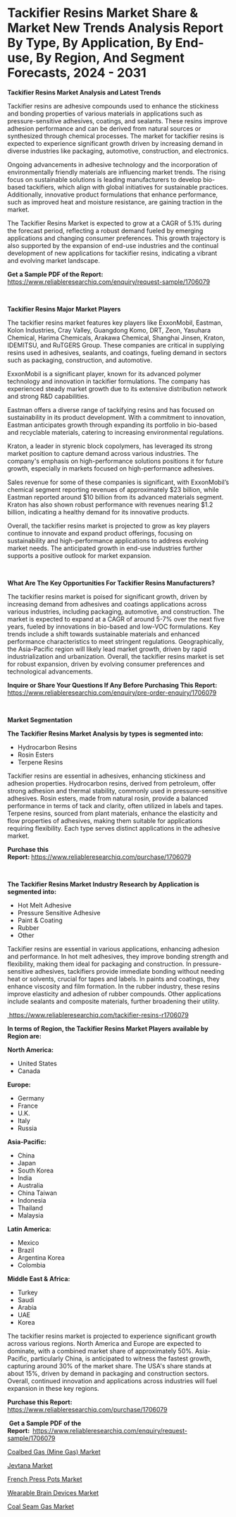 <p><h1>Tackifier Resins Market Share & Market New Trends Analysis Report By Type, By Application, By End-use, By Region, And Segment Forecasts, 2024 - 2031</h1></p><p><strong>Tackifier Resins Market Analysis and Latest Trends</strong></p>
<p><p>Tackifier resins are adhesive compounds used to enhance the stickiness and bonding properties of various materials in applications such as pressure-sensitive adhesives, coatings, and sealants. These resins improve adhesion performance and can be derived from natural sources or synthesized through chemical processes. The market for tackifier resins is expected to experience significant growth driven by increasing demand in diverse industries like packaging, automotive, construction, and electronics.</p><p>Ongoing advancements in adhesive technology and the incorporation of environmentally friendly materials are influencing market trends. The rising focus on sustainable solutions is leading manufacturers to develop bio-based tackifiers, which align with global initiatives for sustainable practices. Additionally, innovative product formulations that enhance performance, such as improved heat and moisture resistance, are gaining traction in the market.</p><p>The Tackifier Resins Market is expected to grow at a CAGR of 5.1% during the forecast period, reflecting a robust demand fueled by emerging applications and changing consumer preferences. This growth trajectory is also supported by the expansion of end-use industries and the continual development of new applications for tackifier resins, indicating a vibrant and evolving market landscape.</p></p>
<p><strong>Get a Sample PDF of the Report:&nbsp;</strong> <a href="https://www.reliableresearchiq.com/enquiry/request-sample/1706079?utm_campaign=1137&utm_medium=2&utm_source=Github&utm_content=ia&utm_term=21102024&utm_id=tackifier-resins">https://www.reliableresearchiq.com/enquiry/request-sample/1706079</a></p>
<p>&nbsp;</p>
<p><strong>Tackifier Resins Major Market Players</strong></p>
<p><p>The tackifier resins market features key players like ExxonMobil, Eastman, Kolon Industries, Cray Valley, Guangdong Komo, DRT, Zeon, Yasuhara Chemical, Harima Chemicals, Arakawa Chemical, Shanghai Jinsen, Kraton, IDEMITSU, and RuTGERS Group. These companies are critical in supplying resins used in adhesives, sealants, and coatings, fueling demand in sectors such as packaging, construction, and automotive.</p><p>ExxonMobil is a significant player, known for its advanced polymer technology and innovation in tackifier formulations. The company has experienced steady market growth due to its extensive distribution network and strong R&D capabilities.</p><p>Eastman offers a diverse range of tackifying resins and has focused on sustainability in its product development. With a commitment to innovation, Eastman anticipates growth through expanding its portfolio in bio-based and recyclable materials, catering to increasing environmental regulations.</p><p>Kraton, a leader in styrenic block copolymers, has leveraged its strong market position to capture demand across various industries. The company's emphasis on high-performance solutions positions it for future growth, especially in markets focused on high-performance adhesives.</p><p>Sales revenue for some of these companies is significant, with ExxonMobil’s chemical segment reporting revenues of approximately $23 billion, while Eastman reported around $10 billion from its advanced materials segment. Kraton has also shown robust performance with revenues nearing $1.2 billion, indicating a healthy demand for its innovative products.</p><p>Overall, the tackifier resins market is projected to grow as key players continue to innovate and expand product offerings, focusing on sustainability and high-performance applications to address evolving market needs. The anticipated growth in end-use industries further supports a positive outlook for market expansion.</p></p>
<p>&nbsp;</p>
<p><strong>What Are The Key Opportunities For Tackifier Resins Manufacturers?</strong></p>
<p><p>The tackifier resins market is poised for significant growth, driven by increasing demand from adhesives and coatings applications across various industries, including packaging, automotive, and construction. The market is expected to expand at a CAGR of around 5-7% over the next five years, fueled by innovations in bio-based and low-VOC formulations. Key trends include a shift towards sustainable materials and enhanced performance characteristics to meet stringent regulations. Geographically, the Asia-Pacific region will likely lead market growth, driven by rapid industrialization and urbanization. Overall, the tackifier resins market is set for robust expansion, driven by evolving consumer preferences and technological advancements.</p></p>
<p><strong>Inquire or Share Your Questions If Any Before Purchasing This Report:</strong> <a href="https://www.reliableresearchiq.com/enquiry/pre-order-enquiry/1706079?utm_campaign=1137&utm_medium=2&utm_source=Github&utm_content=ia&utm_term=21102024&utm_id=tackifier-resins">https://www.reliableresearchiq.com/enquiry/pre-order-enquiry/1706079</a></p>
<p>&nbsp;</p>
<p><strong>Market Segmentation</strong></p>
<p><strong>The Tackifier Resins Market Analysis by types is segmented into:</strong></p>
<p><ul><li>Hydrocarbon Resins</li><li>Rosin Esters</li><li>Terpene Resins</li></ul></p>
<p><p>Tackifier resins are essential in adhesives, enhancing stickiness and adhesion properties. Hydrocarbon resins, derived from petroleum, offer strong adhesion and thermal stability, commonly used in pressure-sensitive adhesives. Rosin esters, made from natural rosin, provide a balanced performance in terms of tack and clarity, often utilized in labels and tapes. Terpene resins, sourced from plant materials, enhance the elasticity and flow properties of adhesives, making them suitable for applications requiring flexibility. Each type serves distinct applications in the adhesive market.</p></p>
<p><strong>Purchase this Report:&nbsp;</strong><a href="https://www.reliableresearchiq.com/purchase/1706079?utm_campaign=1137&utm_medium=2&utm_source=Github&utm_content=ia&utm_term=21102024&utm_id=tackifier-resins">https://www.reliableresearchiq.com/purchase/1706079</a></p>
<p>&nbsp;</p>
<p><strong>The Tackifier Resins Market Industry Research by Application is segmented into:</strong></p>
<p><ul><li>Hot Melt Adhesive</li><li>Pressure Sensitive Adhesive</li><li>Paint & Coating</li><li>Rubber</li><li>Other</li></ul></p>
<p><p>Tackifier resins are essential in various applications, enhancing adhesion and performance. In hot melt adhesives, they improve bonding strength and flexibility, making them ideal for packaging and construction. In pressure-sensitive adhesives, tackifiers provide immediate bonding without needing heat or solvents, crucial for tapes and labels. In paints and coatings, they enhance viscosity and film formation. In the rubber industry, these resins improve elasticity and adhesion of rubber compounds. Other applications include sealants and composite materials, further broadening their utility.</p></p>
<p><a href="https://www.reliableresearchiq.com/tackifier-resins-r1706079?utm_campaign=1137&utm_medium=2&utm_source=Github&utm_content=ia&utm_term=21102024&utm_id=tackifier-resins">&nbsp;https://www.reliableresearchiq.com/tackifier-resins-r1706079</a></p>
<p><strong>In terms of Region, the Tackifier Resins Market Players available by Region are:</strong></p>
<p>
    <p> <strong> North America: </strong>
        <ul>
            <li>United States</li>
            <li>Canada</li>
        </ul>
        </p> 
    <p> <strong> Europe: </strong>
        <ul>
            <li>Germany</li>
            <li>France</li>
            <li>U.K.</li>
            <li>Italy</li>
            <li>Russia</li>
        </ul>
        </p> 
    <p> <strong> Asia-Pacific: </strong>
        <ul>
            <li>China</li>
            <li>Japan</li>
            <li>South Korea</li>
            <li>India</li>
            <li>Australia</li>
            <li>China Taiwan</li>
            <li>Indonesia</li>
            <li>Thailand</li>
            <li>Malaysia</li>
        </ul>
        </p> 
    <p> <strong> Latin America: </strong>
        <ul>
            <li>Mexico</li>
            <li>Brazil</li>
            <li>Argentina Korea</li>
            <li>Colombia</li>
        </ul>
        </p> 
    <p> <strong> Middle East & Africa: </strong>
        <ul>
            <li>Turkey</li>
            <li>Saudi</li>
            <li>Arabia</li>
            <li>UAE</li>
            <li>Korea</li>
        </ul>
    </p>
    </p>
<p><p>The tackifier resins market is projected to experience significant growth across various regions. North America and Europe are expected to dominate, with a combined market share of approximately 50%. Asia-Pacific, particularly China, is anticipated to witness the fastest growth, capturing around 30% of the market share. The USA's share stands at about 15%, driven by demand in packaging and construction sectors. Overall, continued innovation and applications across industries will fuel expansion in these key regions.</p></p>
<p><strong>Purchase this Report: </strong><a href="https://www.reliableresearchiq.com/purchase/1706079?utm_campaign=1137&utm_medium=2&utm_source=Github&utm_content=ia&utm_term=21102024&utm_id=tackifier-resins">https://www.reliableresearchiq.com/purchase/1706079</a></p>
<p>&nbsp;<strong>Get a Sample PDF of the Report:&nbsp;&nbsp;</strong><a href="https://www.reliableresearchiq.com/enquiry/request-sample/1706079?utm_campaign=1137&utm_medium=2&utm_source=Github&utm_content=ia&utm_term=21102024&utm_id=tackifier-resins">https://www.reliableresearchiq.com/enquiry/request-sample/1706079</a></p>
<p><strong></strong></p>
<p><p><a href="https://github.com/chaschadedn/Market-Research-Report-List-1/blob/main/coalbed-gas-mine-gas-market.md?utm_campaign=1137&utm_medium=2&utm_source=Github&utm_content=ia&utm_term=21102024&utm_id=tackifier-resins">Coalbed Gas (Mine Gas) Market</a></p><p><a href="https://www.linkedin.com/pulse/jevtana-market-size-status-forecast-2024-2031-market-scanr-o1jwf?utm_campaign=1137&utm_medium=2&utm_source=Github&utm_content=ia&utm_term=21102024&utm_id=tackifier-resins">Jevtana Market</a></p><p><a href="https://issuu.com/reportprime-2/docs/french-press-pots-market-size-2030._eaa501d586bafc?utm_campaign=1137&utm_medium=2&utm_source=Github&utm_content=ia&utm_term=21102024&utm_id=tackifier-resins">French Press Pots Market</a></p><p><a href="https://issuu.com/reportprime-2/docs/wearable-brain-devices-market-size-_4aede8ac66ca33?utm_campaign=1137&utm_medium=2&utm_source=Github&utm_content=ia&utm_term=21102024&utm_id=tackifier-resins">Wearable Brain Devices Market</a></p><p><a href="https://github.com/kyleetroxilbu/Market-Research-Report-List-1/blob/main/coal-seam-gas-market.md?utm_campaign=1137&utm_medium=2&utm_source=Github&utm_content=ia&utm_term=21102024&utm_id=tackifier-resins">Coal Seam Gas Market</a></p></p>